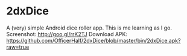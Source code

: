 2dxDice
=======

A (very) simple Android dice roller app. This is me learning as I go.
Screenshot: http://goo.gl/rrK2TJ
Download APK: https://github.com/OfficerHalf/2dxDice/blob/master/bin/2dxDice.apk?raw=true